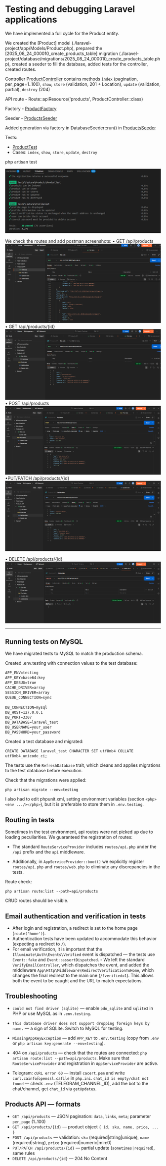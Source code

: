 # Testing and debugging Laravel applications

We have implemented a full cycle for the Product entity.

We created the [Product] model (./laravel-project/app/Models/Product.php), prepared the [2025_08_24_000010_create_products_table] migration (./laravel-project/database/migrations/2025_08_24_000010_create_products_table.php), created a seeder to fill the database, added tests for the controller, created routes.

Controller [ProductController](./laravel-project/app/Http/Controllers/ProductController.php) contains methods `index` (pagination, per_page=1..100), `show`, `store` (validation, 201 + Location), `update` (validation, partial), `destroy` (204)

API route - Route::apiResource('products', ProductController::class)

Factory - [ProductFactory](./laravel-project/database/factories/ProductFactory.php)

Seeder - [ProductsSeeder](./laravel-project/database/seeders/ProductsSeeder.php)

Added generation via factory in DatabaseSeeder::run() in [ProductsSeeder](./laravel-project/database/seeders/ProductsSeeder.php)

Tests:

- [ProductTest](./laravel-project/tests/Feature/Products/ProductTest.php)
- Cases: `index`, `show`, `store`, `update`, `destroy`

php artisan test

![tests](./img/tests.png)

We check the routes and add postman screenshots:
• GET /api/products
![index](./img/index.png)
• GET /api/products/{id}
![show](./img/show.png)
• POST /api/products
![store](./img/store.png)
•PUT/PATCH /api/products/{id}
![update](./img/update.png)

• DELETE /api/products/{id}
![destroy](./img/destroy.png)

---

## Running tests on MySQL

We have migrated tests to MySQL to match the production schema.

Created .env.testing with connection values ​​to the test database:

```
APP_ENV=testing
APP_KEY=base64:key
APP_DEBUG=true
CACHE_DRIVER=array
SESSION_DRIVER=array
QUEUE_CONNECTION=sync

DB_CONNECTION=mysql
DB_HOST=127.0.0.1
DB_PORT=3307
DB_DATABASE=laravel_test
DB_USERNAME=your_user
DB_PASSWORD=your_password
```

Created a test database and migrated:

```
CREATE DATABASE laravel_test CHARACTER SET utf8mb4 COLLATE utf8mb4_unicode_ci;
```

The tests use the `RefreshDatabase` trait, which cleans and applies migrations to the test database before execution.

Check that the migrations were applied:

```
php artisan migrate --env=testing
```

I also had to edit phpunit.xml, setting environment variables (section `<php><env .../></php>`), but it is preferable to store them in `.env.testing`.

## Routing in tests

Sometimes in the test environment, api routes were not picked up due to loading peculiarities. We guaranteed the registration of routes:

- The standard `RouteServiceProvider` includes `routes/api.php` under the `/api` prefix and the `api` middleware.

- Additionally, in `AppServiceProvider::boot()` we explicitly register `routes/api.php` and `routes/web.php` to eliminate any discrepancies in the tests.

Route check:

```
php artisan route:list --path=api/products
```

CRUD routes should be visible.

## Email authentication and verification in tests

- After login and registration, a redirect is set to the home page (`route('home')`).
- Authentication tests have been updated to accommodate this behavior (expecting a redirect to `/`).
- For email verification, it is important that the `Illuminate\Auth\Events\Verified` event is dispatched — the tests use `Event::fake` and `Event::assertDispatched`. - We left the standard `VerifyEmailController`, which dispatches the event, and added the middleware `App\Http\Middleware\RedirectVerificationToHome`, which changes the final redirect to the main one (`/?verified=1`). This allows both the event to be caught and the URL to match expectations.

## Troubleshooting

- `could not find driver (sqlite)` — enable `pdo_sqlite` and `sqlite3` in PHP or use MySQL as in `.env.testing`.
- `This database driver does not support dropping foreign keys by name.` — a sign of SQLite. Switch to MySQL for testing.
- `MissingAppKeyException` — add `APP_KEY` to `.env.testing` (copy from `.env` or `php artisan key:generate --env=testing`).

- 404 on `/api/products` — check that the routes are connected: `php artisan route:list --path=api/products`. Make sure that `RouteServiceProvider` and registration in `AppServiceProvider` are active.
- Telegram: `cURL error 60` — install `cacert.pem` and write `curl.cainfo`/`openssl.cafile` in `php.ini`. `chat_id is empty/chat not found` — check `.env` (TELEGRAM_CHANNEL_ID), add the bot to the chat/channel, get `chat_id` via `getUpdates`.

## Products API — formats

- `GET /api/products` — JSON pagination: `data`, `links`, `meta`; parameter `per_page` (1..100)
- `GET /api/products/{id}` — product object `{ id, sku, name, price, ... }`
- `POST /api/products` — validation: `sku` (required|string|unique), `name` (required|string), `price` (required|numeric|min:0)
- `PUT/PATCH /api/products/{id}` — partial update (`sometimes|required`), same rules
- `DELETE /api/products/{id}` — 204 No Content
